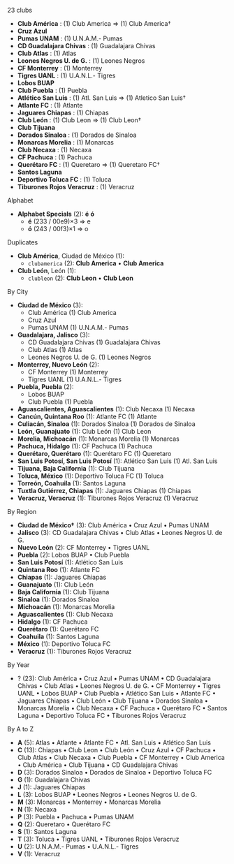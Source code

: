 23 clubs

- **Club América** : (1) Club America ⇒ (1) Club America†
- **Cruz Azul**
- **Pumas UNAM** : (1) U.N.A.M.- Pumas
- **CD Guadalajara Chivas** : (1) Guadalajara Chivas
- **Club Atlas** : (1) Atlas
- **Leones Negros U. de G.** : (1) Leones Negros
- **CF Monterrey** : (1) Monterrey
- **Tigres UANL** : (1) U.A.N.L.- Tigres
- **Lobos BUAP**
- **Club Puebla** : (1) Puebla
- **Atlético San Luis** : (1) Atl. San Luis ⇒ (1) Atletico San Luis†
- **Atlante FC** : (1) Atlante
- **Jaguares Chiapas** : (1) Chiapas
- **Club León** : (1) Club Leon ⇒ (1) Club Leon†
- **Club Tijuana**
- **Dorados Sinaloa** : (1) Dorados de Sinaloa
- **Monarcas Morelia** : (1) Monarcas
- **Club Necaxa** : (1) Necaxa
- **CF Pachuca** : (1) Pachuca
- **Querétaro FC** : (1) Queretaro ⇒ (1) Queretaro FC†
- **Santos Laguna**
- **Deportivo Toluca FC** : (1) Toluca
- **Tiburones Rojos Veracruz** : (1) Veracruz




Alphabet

- **Alphabet Specials** (2):  **é**  **ó** 
  - **é** (233 / 00e9)×3 ⇒ e
  - **ó** (243 / 00f3)×1 ⇒ o




Duplicates

- **Club América**, Ciudad de México (1):
  - `clubamerica` (2): **Club America** • **Club America**
- **Club León**, León (1):
  - `clubleon` (2): **Club Leon** • **Club Leon**




By City

- **Ciudad de México** (3): 
  - Club América  (1) Club America
  - Cruz Azul 
  - Pumas UNAM  (1) U.N.A.M.- Pumas
- **Guadalajara, Jalisco** (3): 
  - CD Guadalajara Chivas  (1) Guadalajara Chivas
  - Club Atlas  (1) Atlas
  - Leones Negros U. de G.  (1) Leones Negros
- **Monterrey, Nuevo León** (2): 
  - CF Monterrey  (1) Monterrey
  - Tigres UANL  (1) U.A.N.L.- Tigres
- **Puebla, Puebla** (2): 
  - Lobos BUAP 
  - Club Puebla  (1) Puebla
- **Aguascalientes, Aguascalientes** (1): Club Necaxa  (1) Necaxa
- **Cancún, Quintana Roo** (1): Atlante FC  (1) Atlante
- **Culiacán, Sinaloa** (1): Dorados Sinaloa  (1) Dorados de Sinaloa
- **León, Guanajuato** (1): Club León  (1) Club Leon
- **Morelia, Michoacán** (1): Monarcas Morelia  (1) Monarcas
- **Pachuca, Hidalgo** (1): CF Pachuca  (1) Pachuca
- **Querétaro, Querétaro** (1): Querétaro FC  (1) Queretaro
- **San Luis Potosí, San Luis Potosí** (1): Atlético San Luis  (1) Atl. San Luis
- **Tijuana, Baja California** (1): Club Tijuana 
- **Toluca, México** (1): Deportivo Toluca FC  (1) Toluca
- **Torreón, Coahuila** (1): Santos Laguna 
- **Tuxtla Gutiérrez, Chiapas** (1): Jaguares Chiapas  (1) Chiapas
- **Veracruz, Veracruz** (1): Tiburones Rojos Veracruz  (1) Veracruz




By Region

- **Ciudad de México†** (3):   Club América • Cruz Azul • Pumas UNAM
- **Jalisco** (3):   CD Guadalajara Chivas • Club Atlas • Leones Negros U. de G.
- **Nuevo León** (2):   CF Monterrey • Tigres UANL
- **Puebla** (2):   Lobos BUAP • Club Puebla
- **San Luis Potosí** (1):   Atlético San Luis
- **Quintana Roo** (1):   Atlante FC
- **Chiapas** (1):   Jaguares Chiapas
- **Guanajuato** (1):   Club León
- **Baja California** (1):   Club Tijuana
- **Sinaloa** (1):   Dorados Sinaloa
- **Michoacán** (1):   Monarcas Morelia
- **Aguascalientes** (1):   Club Necaxa
- **Hidalgo** (1):   CF Pachuca
- **Querétaro** (1):   Querétaro FC
- **Coahuila** (1):   Santos Laguna
- **México** (1):   Deportivo Toluca FC
- **Veracruz** (1):   Tiburones Rojos Veracruz




By Year

- ? (23):   Club América • Cruz Azul • Pumas UNAM • CD Guadalajara Chivas • Club Atlas • Leones Negros U. de G. • CF Monterrey • Tigres UANL • Lobos BUAP • Club Puebla • Atlético San Luis • Atlante FC • Jaguares Chiapas • Club León • Club Tijuana • Dorados Sinaloa • Monarcas Morelia • Club Necaxa • CF Pachuca • Querétaro FC • Santos Laguna • Deportivo Toluca FC • Tiburones Rojos Veracruz






By A to Z

- **A** (5): Atlas • Atlante • Atlante FC • Atl. San Luis • Atlético San Luis
- **C** (13): Chiapas • Club Leon • Club León • Cruz Azul • CF Pachuca • Club Atlas • Club Necaxa • Club Puebla • CF Monterrey • Club America • Club América • Club Tijuana • CD Guadalajara Chivas
- **D** (3): Dorados Sinaloa • Dorados de Sinaloa • Deportivo Toluca FC
- **G** (1): Guadalajara Chivas
- **J** (1): Jaguares Chiapas
- **L** (3): Lobos BUAP • Leones Negros • Leones Negros U. de G.
- **M** (3): Monarcas • Monterrey • Monarcas Morelia
- **N** (1): Necaxa
- **P** (3): Puebla • Pachuca • Pumas UNAM
- **Q** (2): Queretaro • Querétaro FC
- **S** (1): Santos Laguna
- **T** (3): Toluca • Tigres UANL • Tiburones Rojos Veracruz
- **U** (2): U.N.A.M.- Pumas • U.A.N.L.- Tigres
- **V** (1): Veracruz




